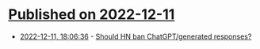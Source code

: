 # [Published on 2022-12-11](index.md)

* [2022-12-11, 18:06:36](https://news.ycombinator.com/item?id=33945628) - [Should HN ban ChatGPT/generated responses?](https://news.ycombinator.com/item?id=33945628)
